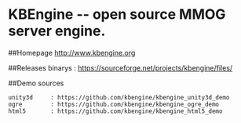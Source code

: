 KBEngine -- open source MMOG server engine.
========

##Homepage
http://www.kbengine.org

##Releases
	binarys		: https://sourceforge.net/projects/kbengine/files/

##Demo sources

	unity3d		: https://github.com/kbengine/kbengine_unity3d_demo
	ogre		: https://github.com/kbengine/kbengine_ogre_demo
	html5		: https://github.com/kbengine/kbengine_html5_demo
